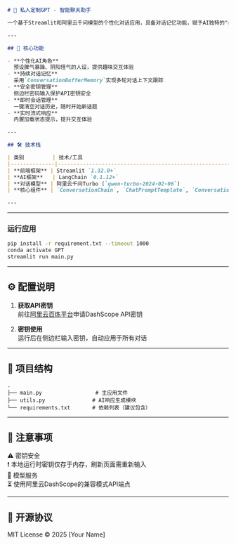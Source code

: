 ```markdown
# 🤖 私人定制GPT - 智能聊天助手

一个基于Streamlit和阿里云千问模型的个性化对话应用，具备对话记忆功能，赋予AI独特的"暴躁"人设。

---

## 🌟 核心功能

- **个性化AI角色**  
  预设脾气暴躁、阴阳怪气的人设，提供趣味交互体验
- **持续对话记忆**  
  采用`ConversationBufferMemory`实现多轮对话上下文跟踪
- **安全密钥管理**  
  侧边栏密码输入保护API密钥安全
- **即时会话管理**  
  一键清空对话历史，随时开始新话题
- **实时流式响应**  
  内置加载状态提示，提升交互体验

---

## 🛠️ 技术栈

| 类别         | 技术/工具                                                                 |
|--------------|--------------------------------------------------------------------------|
| **前端框架** | Streamlit `1.32.0+`                                                     |
| **AI框架**   | LangChain `0.1.12+`                                                     |
| **对话模型** | 阿里云千问Turbo (`qwen-turbo-2024-02-06`)                                |
| **核心组件** | `ConversationChain`, `ChatPromptTemplate`, `ConversationBufferMemory`    |

---
```

---

### 运行应用
```bash
pip install -r requirement.txt --timeout 1000
conda activate GPT
streamlit run main.py
```

---

## ⚙️ 配置说明

1. **获取API密钥**  
   前往[阿里云百炼平台](https://www.aliyun.com/product/bailian)申请DashScope API密钥

2. **密钥使用**  
   运行后在侧边栏输入密钥，自动应用于所有对话

---

## 📂 项目结构
```
.
├── main.py                 # 主应用文件
├── utils.py               # AI响应生成模块
└── requirements.txt       # 依赖列表（建议包含）
```

---

## 📌 注意事项

⚠️ 密钥安全  
❗ 本地运行时密钥仅存于内存，刷新页面需重新输入  
🔄 模型服务  
⏳ 使用阿里云DashScope的兼容模式API端点

---

## 📜 开源协议
MIT License © 2025 [Your Name]
```